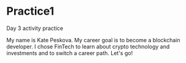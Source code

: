 # Practice1
Day 3 activity practice

My name is Kate Peskova.
My career goal is to become a blockchain developer.
I chose FinTech to learn about crypto technology and investments and to switch a career path.
Let's go!